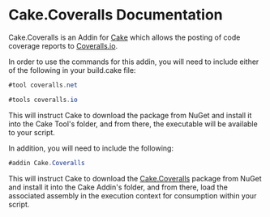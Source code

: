# Cake.Coveralls Documentation

Cake.Coveralls is an Addin for [Cake](http://cakebuild.net/) which allows the posting of code coverage reports to [Coveralls.io](https://coveralls.io/).

In order to use the commands for this addin, you will need to include either of the following in your build.cake file:

```csharp
#tool coveralls.net
```

```csharp
#tools coveralls.io
```

This will instruct Cake to download the package from NuGet and install it into the Cake Tool's folder, and from there, the executable will be available to your script.

In addition, you will need to include the following:

```csharp
#addin Cake.Coveralls
```

This will instruct Cake to download the [Cake.Coveralls](https://www.nuget.org/packages/Cake.Coveralls/) package from NuGet and install it into the Cake Addin's folder, and from there, load the associated assembly in the execution context for consumption within your script.
